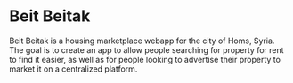 # Beit Beitak

Beit Beitak is a housing marketplace webapp for the city of Homs, Syria. The goal is to create an app to allow people searching for property for rent to find it easier, as well as for people looking to advertise their property to market it on a centralized platform.
